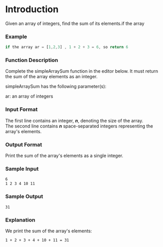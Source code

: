 # Introduction

Given an array of integers, find the sum of its elements.if the array

### **Example**
```js
if the array ar = [1,2,3] , 1 + 2 + 3 = 6, so return 6
```

### **Function Description**

Complete the simpleArraySum function in the editor below. It must return the sum of the array elements as an integer.

simpleArraySum has the following parameter(s):

ar: an array of integers

### **Input Format**

The first line contains an integer, **_n_**, denoting the size of the array.<br>The second line contains **_n_** space-separated integers representing the array's elements.

### **Output Format**

Print the sum of the array's elements as a single integer.

### **Sample Input**
```
6
1 2 3 4 10 11
```

### **Sample Output**
```
31
```

### **Explanation**
We print the sum of the array's elements:
```
1 + 2 + 3 + 4 + 10 + 11 = 31
```